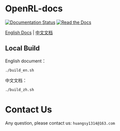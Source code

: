 # OpenRL-docs

[![Documentation Status](https://readthedocs.org/projects/openrl-docs/badge/?version=latest)](https://openrl-docs.readthedocs.io/en/latest/?badge=latest)
[![Read the Docs](https://img.shields.io/readthedocs/openrl-docs-zh?label=%E4%B8%AD%E6%96%87%E6%96%87%E6%A1%A3)](https://openrl-docs.readthedocs.io/zh/latest/)

[English Docs](https://openrl-docs.readthedocs.io/en/latest/index.html) | 
[中文文档](https://openrl-docs.readthedocs.io/zh/latest/index.html)

## Local Build

English document：
```bash
./build_en.sh
```

中文文档：
```bash
./build_zh.sh
```

# Contact Us

Any question, please contact us: `huangsy1314@163.com`